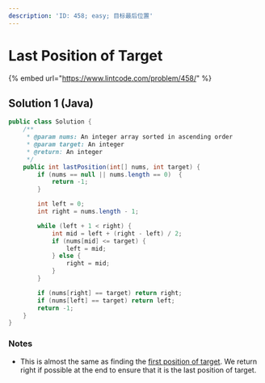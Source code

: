 ```yaml
---
description: 'ID: 458; easy; 目标最后位置'
---
```


# Last Position of Target

{% embed url="https://www.lintcode.com/problem/458/" %}

## Solution 1 \(Java\)

```java
public class Solution {
    /**
     * @param nums: An integer array sorted in ascending order
     * @param target: An integer
     * @return: An integer
     */
    public int lastPosition(int[] nums, int target) {
        if (nums == null || nums.length == 0)  {
            return -1;
        }

        int left = 0;
        int right = nums.length - 1;

        while (left + 1 < right) {
            int mid = left + (right - left) / 2;
            if (nums[mid] <= target) {
                left = mid;
            } else {
                right = mid;
            }
        }

        if (nums[right] == target) return right;
        if (nums[left] == target) return left;
        return -1;
    }
}
```

### Notes

* This is almost the same as finding the [first position of target](todo-first-position-of-target.md). We return right if possible at the end to ensure that it is the last position of target.


